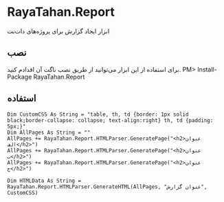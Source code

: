 ﻿# RayaTahan.Report
ابزار ایجاد گزارش برای پروژه‌های دات‌نت  
## نصب
برای استفاده از این ابزار می‌توانید از طریق نصب ناگت آن اقدادم کنید.
    PM> Install-Package RayaTahan.Report
## استفاده
	Dim CustomCSS As String = "table, th, td {border: 1px solid black;border-collapse: collapse; text-align:right} th, td {padding: 5px;}"
	Dim AllPages As String = ""
	AllPages += RayaTahan.Report.HTMLParser.GeneratePage("<h2>عنوان الف</h2>")
	AllPages += RayaTahan.Report.HTMLParser.GeneratePage("<h2>عنوان ب</h2>")
	AllPages += RayaTahan.Report.HTMLParser.GeneratePage("<h2>عنوان ج</h2>")

	Dim HTMLData As String = RayaTahan.Report.HTMLParser.GenerateHTML(AllPages, "عنوان گزارش", CustomCSS)